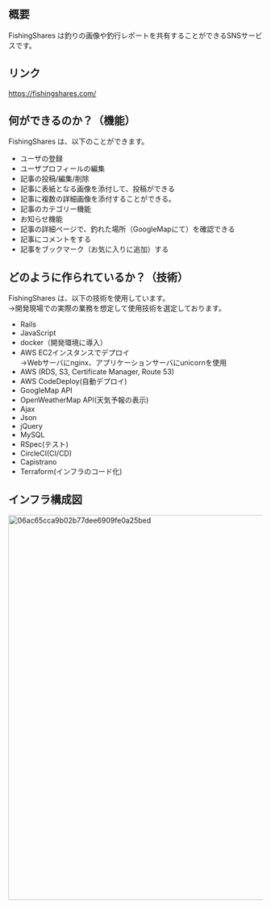 ## 概要

FishingShares は釣りの画像や釣行レポートを共有することができるSNSサービスです。

## リンク
https://fishingshares.com/

## 何ができるのか？（機能）
FishingShares は、以下のことができます。

- ユーザの登録
- ユーザプロフィールの編集
- 記事の投稿/編集/削除
- 記事に表紙となる画像を添付して、投稿ができる
- 記事に複数の詳細画像を添付することができる。
- 記事のカテゴリー機能
- お知らせ機能
- 記事の詳細ページで、釣れた場所（GoogleMapにて）を確認できる
- 記事にコメントをする
- 記事をブックマーク（お気に入りに追加）する

## どのように作られているか？（技術）
FishingShares は、以下の技術を使用しています。
<br>→開発現場での実際の業務を想定して使用技術を選定しております。

- Rails
- JavaScript
- docker（開発環境に導入）
- AWS EC2インスタンスでデプロイ
　<br>→Webサーバにnginx、アプリケーションサーバにunicornを使用
- AWS (RDS, S3, Certificate Manager, Route 53)
- AWS CodeDeploy(自動デプロイ)
- GoogleMap API
- OpenWeatherMap API(天気予報の表示)
- Ajax
- Json
- jQuery
- MySQL
- RSpec(テスト)
- CircleCI(CI/CD)
- Capistrano
- Terraform(インフラのコード化)

## インフラ構成図
<img width="764" alt="06ac65cca9b02b77dee6909fe0a25bed" src="https://user-images.githubusercontent.com/59494906/78553012-80f67980-7843-11ea-8fdf-bbaca4d3c6d6.png">

